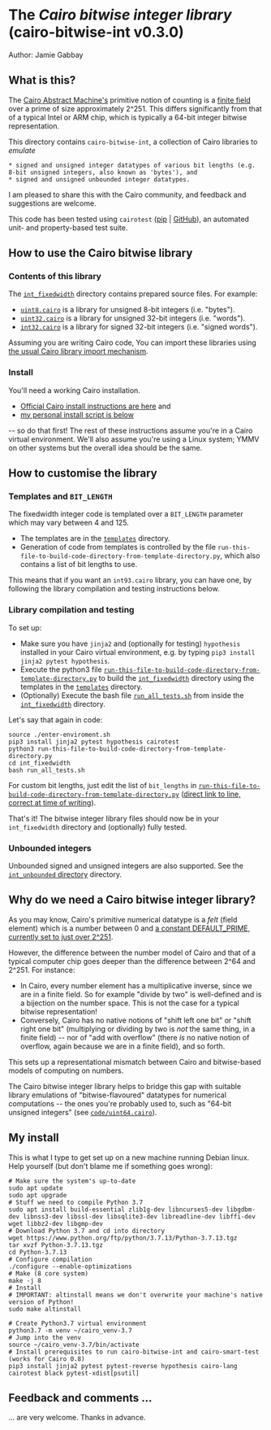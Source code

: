 # The _Cairo bitwise integer library_ (cairo-bitwise-int v0.3.0)

Author: Jamie Gabbay

## What is this?

The [Cairo Abstract Machine's](https://www.cairo-lang.org/) primitive notion of counting is a [finite field](https://en.wikipedia.org/wiki/Finite_field) over a prime of size approximately 2^251.  This differs significantly from that of a typical Intel or ARM chip, which is typically a 64-bit integer bitwise representation.

This directory contains `cairo-bitwise-int`, a collection of Cairo libraries to _emulate_

    * signed and unsigned integer datatypes of various bit lengths (e.g. 8-bit unsigned integers, also known as 'bytes'), and
    * signed and unsigned unbounded integer datatypes.

I am pleased to share this with the Cairo community, and feedback and suggestions are welcome.

This code has been tested using `cairotest` ([pip](https://pypi.org/project/cairotest/) | [GitHub](https://github.com/bellissimogiorno/cairotest)), an automated unit- and property-based test suite.

## How to use the Cairo bitwise library

### Contents of this library

The [`int_fixedwidth`](https://github.com/bellissimogiorno/cairo-integer-types/tree/main/int_fixedwidth) directory contains prepared source files.  For example:

* [`uint8.cairo`](https://github.com/bellissimogiorno/cairo-integer-types/blob/main/int_fixedwidth/uint8.cairo) is a library for unsigned 8-bit integers (i.e. "bytes").
* [`uint32.cairo`](https://github.com/bellissimogiorno/cairo-integer-types/blob/main/int_fixedwidth/uint32.cairo) is a library for unsigned 32-bit integers (i.e. "words").
* [`int32.cairo`](https://github.com/bellissimogiorno/cairo-integer-types/blob/main/int_fixedwidth/int32.cairo) is a library for signed 32-bit integers (i.e. "signed words").

Assuming you are writing Cairo code, You can import these libraries using [the usual Cairo library import mechanism](https://www.cairo-lang.org/docs/reference/syntax.html#library-imports).

### Install

You'll need a working Cairo installation.

* [Official Cairo install instructions are here](https://www.cairo-lang.org/docs/quickstart.html#installation) and
* [my personal install script is below](#my-install)

-- so do that first!  The rest of these instructions assume you're in a Cairo virtual environment.  We'll also assume you're using a Linux system; YMMV on other systems but the overall idea should be the same.


## How to customise the library

### Templates and `BIT_LENGTH`

The fixedwidth integer code is templated over a `BIT_LENGTH` parameter which may vary between 4 and 125.

* The templates are in the [`templates`](https://github.com/bellissimogiorno/cairo-integer-types/tree/main/templates) directory.
* Generation of code from templates is controlled by the file `run-this-file-to-build-code-directory-from-template-directory.py`, which also contains a list of bit lengths to use.

This means that if you want an `int93.cairo` library, you can have one, by following the library compilation and testing instructions below.

### Library compilation and testing

To set up:

* Make sure you have `jinja2` and (optionally for testing) `hypothesis` installed in your Cairo virtual environment, e.g. by typing `pip3 install jinja2 pytest hypothesis`.
* Execute the python3 file [`run-this-file-to-build-code-directory-from-template-directory.py`](https://github.com/bellissimogiorno/cairo-integer-types/blob/main/run-this-file-to-build-code-directory-from-template-directory.py) to build the [`int_fixedwidth`](https://github.com/bellissimogiorno/cairo-integer-types/tree/main/int_fixedwidth) directory using the templates in the [`templates`](https://github.com/bellissimogiorno/cairo-integer-types/tree/main/templates) directory.
* (Optionally) Execute the bash file [`run_all_tests.sh`](https://github.com/bellissimogiorno/cairo-integer-types/blob/main/int_fixedwidth/run_all_tests.sh) from inside the [`int_fixedwidth`](https://github.com/bellissimogiorno/cairo-integer-types/tree/main/int_fixedwidth) directory.

Let's say that again in code:

```
source ./enter-enviroment.sh
pip3 install jinja2 pytest hypothesis cairotest
python3 run-this-file-to-build-code-directory-from-template-directory.py
cd int_fixedwidth
bash run_all_tests.sh
```

For custom bit lengths, just edit the list of `bit_lengths` in [`run-this-file-to-build-code-directory-from-template-directory.py`](https://github.com/bellissimogiorno/cairo-integer-types/blob/main/run-this-file-to-build-code-directory-from-template-directory.py) ([direct link to line, correct at time of writing](https://github.com/bellissimogiorno/cairo-integer-types/blob/main/run-this-file-to-build-code-directory-from-template-directory.py#L14)).

That's it!  The bitwise integer library files should now be in your `int_fixedwidth` directory and (optionally) fully tested.

### Unbounded integers

Unbounded signed and unsigned integers are also supported.  See the [`int_unbounded` directory](https://github.com/bellissimogiorno/cairo-integer-types/blob/main/int_unbounded) directory.

## Why do we need a Cairo bitwise integer library?

As you may know, Cairo's primitive numerical datatype is a _felt_ (field element) which is a number between 0 and [a constant DEFAULT_PRIME, currently set to just over 2^251](https://github.com/starkware-libs/cairo-lang/blob/64a7f6aed9757d3d8d6c28bd972df73272b0cb0a/src/starkware/cairo/lang/cairo_constants.py#L1).

However, the difference between the number model of Cairo and that of a typical computer chip goes deeper than the difference between 2^64 and 2^251.  For instance:

* In Cairo, every number element has a multiplicative inverse, since we are in a finite field. So for example "divide by two" is well-defined and is a bijection on the number space.  This is not the case for a typical bitwise representation!
* Conversely, Cairo has no native notions of "shift left one bit" or "shift right one bit" (multiplying or dividing by two is _not_ the same thing, in a finite field) -- nor of "add with overflow" (there _is_ no native notion of overflow, again because we are in a finite field), and so forth.

This sets up a representational mismatch between Cairo and bitwise-based models of computing on numbers.

The Cairo bitwise integer library helps to bridge this gap with suitable library emulations of "bitwise-flavoured" datatypes for numerical computations -- the ones you're probably used to, such as "64-bit unsigned integers" (see [`code/uint64.cairo`](https://github.com/bellissimogiorno/cairo-integer-types/blob/main/code/uint64.cairo)).


## My install

This is what I type to get set up on a new machine running Debian linux.  Help yourself (but don't blame me if something goes wrong):

```
# Make sure the system's up-to-date
sudo apt update
sudo apt upgrade
# Stuff we need to compile Python 3.7
sudo apt install build-essential zlib1g-dev libncurses5-dev libgdbm-dev libnss3-dev libssl-dev libsqlite3-dev libreadline-dev libffi-dev wget libbz2-dev libgmp-dev
# Download Python 3.7 and cd into directory
wget https://www.python.org/ftp/python/3.7.13/Python-3.7.13.tgz
tar xvzf Python-3.7.13.tgz
cd Python-3.7.13
# Configure compilation
./configure --enable-optimizations
# Make (8 core system)
make -j 8
# Install
# IMPORTANT: altinstall means we don't overwrite your machine's native version of Python!
sudo make altinstall

# Create Python3.7 virtual environment
python3.7 -m venv ~/cairo_venv-3.7
# Jump into the venv
source ~/cairo_venv-3.7/bin/activate
# Install prerequisites to run cairo-bitwise-int and cairo-smart-test (works for Cairo 0.8)
pip3 install jinja2 pytest pytest-reverse hypothesis cairo-lang cairotest black pytest-xdist[psutil]
```

## Feedback and comments ...

... are very welcome.  Thanks in advance.
